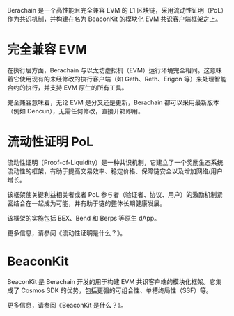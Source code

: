 Berachain 是一个高性能且完全兼容 EVM 的 L1 区块链，采用流动性证明（PoL）作为共识机制，并构建在名为 BeaconKit 的模块化 EVM 共识客户端框架之上。

# 完全兼容 EVM

在执行层方面，Berachain 与以太坊虚拟机（EVM）运行环境完全相同。这意味着它使用现有的未经修改的执行客户端（如 Geth、Reth、Erigon 等）来处理智能合约的执行，并支持 EVM 原生的所有工具。

完全兼容意味着，无论 EVM 是分叉还是更新，Berachain 都可以采用最新版本（例如 Dencun），无需任何修改，直接开箱即用。

# 流动性证明 PoL

流动性证明（Proof-of-Liquidity）是一种共识机制，它建立了一个奖励生态系统流动性的框架，有助于提高交易效率、稳定价格、保障链安全以及增加网络/用户增长。

该框架使关键利益相关者或者 PoL 参与者（验证者、协议、用户）的激励机制紧密结合在一起成为可能，并有助于链的整体长期健康发展。

该框架的实施包括 BEX、Bend 和 Berps 等原生 dApp。

更多信息，请参阅《流动性证明是什么？》。

# BeaconKit

BeaconKit 是 Berachain 开发的用于构建 EVM 共识客户端的模块化框架。它集成了 Cosmos SDK 的优势，包括更强的可组合性、单槽终局性（SSF）等。

更多信息，请参阅《BeaconKit 是什么？》。
